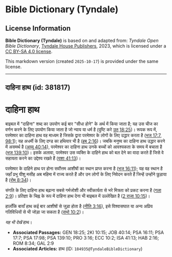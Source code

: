 # Bible Dictionary (Tyndale)

## License Information

**Bible Dictionary (Tyndale)** is based on and adapted from: _Tyndale Open Bible Dictionary_, [Tyndale House Publishers](https://tyndaleopenresources.com/), 2023, which is licensed under a [CC BY-SA 4.0 license](https://creativecommons.org/licenses/by-sa/4.0/legalcode.en).

This markdown version (created `2025-10-17`) is provided under the same license.



--------------------------------

## दाहिना हाथ (id: 381817)

दाहिना हाथ
==========

बाइबल में "दाहिना" शब्द का उपयोग कई बार "सीधा होने" के अर्थ में किया जाता है; यह उस चीज का वर्णन करने के लिए उपयोग किया जाता है जो न्याय या धर्म है (पुष्टि करे [उत् 18:25](https://ref.ly/Gen18:25))। रूपक रूप में, परमेश्वर का दाहिना हाथ वह माध्यम है जिसके द्वारा परमेश्वर के लोगों के लिए उद्धार करता है ([भज 17:7, 98:1](https://ref.ly/Ps17:7,Ps17:98)); यह अधर्मी के लिए दण्ड का हथियार भी है ([हब 2:16](https://ref.ly/Hab2:16))। जबकि मनुष्य का दाहिना हाथ उद्धार करने में असमर्थ है ([अय्यू 40:14](https://ref.ly/Job40:14)), परमेश्वर का दाहिना हाथ उनके बच्चों को आवश्यकता के समय में बचाता है ([भज 139:10](https://ref.ly/Ps139:10))। इसके अलावा, परमेश्वर उस व्यक्ति के दाहिने हाथ को बल देने का वादा करते हैं जिसे वे सहायता करने का उद्देश्य रखते हैं ([यशा 41:13](https://ref.ly/Isa41:13))।

परमेश्वर के दाहिने हाथ पर होना सर्वोत्तम आशीषों का स्थान प्राप्त करना है ([भज 16:11](https://ref.ly/Ps16:11)); यह वह स्थान है जहाँ प्रभु यीशु मसीह अब महिमा में राज्य करते हैं और उन लोगों के लिए निवेदन करते हैं जिन्हें उन्होंने छुड़ाया है ([रोम 8:34](https://ref.ly/Rom8:34))।

संगति के लिए दाहिना हाथ बढ़ाना सबसे गर्मजोशी और स्वीकार्यता से भरे मित्रता को प्रकट करना है ([गला 2:9](https://ref.ly/Gal2:9))। प्रतिज्ञा के चिह्न के रूप में दाहिना हाथ देना भी बाइबल में उल्लेखित है ([2 राजा 10:15](https://ref.ly/2Kgs10:15))।

हालाँकि बायाँ हाथ कई बार आशीषों से जुड़ा होता है ([नीति 3:16](https://ref.ly/Prov3:16)), इसे विश्वासघात या अन्य अप्रिय गतिविधियों से भी जोड़ा जा सकता है ([सभो 10:2](https://ref.ly/Eccl10:2))।

*यह भी देखें* हाथ।

* **Associated Passages:** GEN 18:25; 2KI 10:15; JOB 40:14; PSA 16:11; PSA 17:7; PSA 17:98; PSA 139:10; PRO 3:16; ECC 10:2; ISA 41:13; HAB 2:16; ROM 8:34; GAL 2:9
* **Associated Articles:** हाथ (ID: `184935@TyndaleBibleDictionary`)

